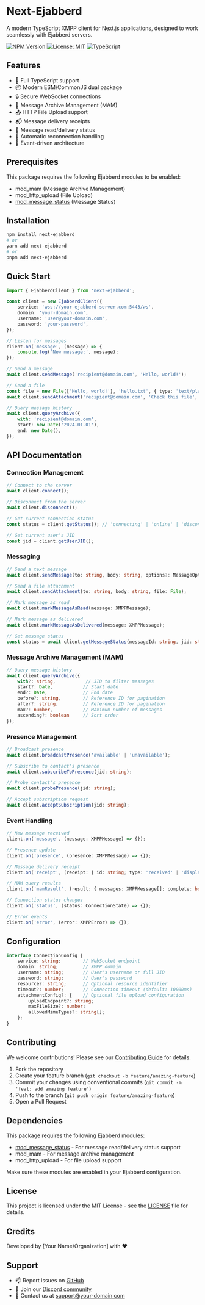 # Next-Ejabberd

A modern TypeScript XMPP client for Next.js applications, designed to work seamlessly with Ejabberd servers.

[![NPM Version](https://img.shields.io/npm/v/next-ejabberd.svg)](https://www.npmjs.com/package/next-ejabberd)
[![License: MIT](https://img.shields.io/badge/License-MIT-yellow.svg)](https://opensource.org/licenses/MIT)
[![TypeScript](https://img.shields.io/badge/TypeScript-5.0%2B-blue)](https://www.typescriptlang.org/)

## Features

- 🚀 Full TypeScript support
- 📦 Modern ESM/CommonJS dual package
- 🔒 Secure WebSocket connections
- 📝 Message Archive Management (MAM)
- 📤 HTTP File Upload support
- 📬 Message delivery receipts
- 👀 Message read/delivery status
- 🔄 Automatic reconnection handling
- 🎯 Event-driven architecture

## Prerequisites

This package requires the following Ejabberd modules to be enabled:

- mod_mam (Message Archive Management)
- mod_http_upload (File Upload)
- [mod_message_status](https://github.com/BemwaMalak/mod_message_status) (Message Status)

## Installation

```bash
npm install next-ejabberd
# or
yarn add next-ejabberd
# or
pnpm add next-ejabberd
```

## Quick Start

```typescript
import { EjabberdClient } from 'next-ejabberd';

const client = new EjabberdClient({
    service: 'wss://your-ejabberd-server.com:5443/ws',
    domain: 'your-domain.com',
    username: 'user@your-domain.com',
    password: 'your-password',
});

// Listen for messages
client.on('message', (message) => {
    console.log('New message:', message);
});

// Send a message
await client.sendMessage('recipient@domain.com', 'Hello, world!');

// Send a file
const file = new File(['Hello, world!'], 'hello.txt', { type: 'text/plain' });
await client.sendAttachment('recipient@domain.com', 'Check this file', file);

// Query message history
await client.queryArchive({
    with: 'recipient@domain.com',
    start: new Date('2024-01-01'),
    end: new Date(),
});
```

## API Documentation

### Connection Management

```typescript
// Connect to the server
await client.connect();

// Disconnect from the server
await client.disconnect();

// Get current connection status
const status = client.getStatus(); // 'connecting' | 'online' | 'disconnected' | 'error'

// Get current user's JID
const jid = client.getUserJID();
```

### Messaging

```typescript
// Send a text message
await client.sendMessage(to: string, body: string, options?: MessageOptions);

// Send a file attachment
await client.sendAttachment(to: string, body: string, file: File);

// Mark message as read
await client.markMessageAsRead(message: XMPPMessage);

// Mark message as delivered
await client.markMessageAsDelivered(message: XMPPMessage);

// Get message status
const status = await client.getMessageStatus(messageId: string, jid: string);
```

### Message Archive Management (MAM)

```typescript
// Query message history
await client.queryArchive({
    with?: string,           // JID to filter messages
    start?: Date,           // Start date
    end?: Date,             // End date
    before?: string,        // Reference ID for pagination
    after?: string,         // Reference ID for pagination
    max?: number,           // Maximum number of messages
    ascending?: boolean     // Sort order
});
```

### Presence Management

```typescript
// Broadcast presence
await client.broadcastPresence('available' | 'unavailable');

// Subscribe to contact's presence
await client.subscribeToPresence(jid: string);

// Probe contact's presence
await client.probePresence(jid: string);

// Accept subscription request
await client.acceptSubscription(jid: string);
```

### Event Handling

```typescript
// New message received
client.on('message', (message: XMPPMessage) => {});

// Presence update
client.on('presence', (presence: XMPPMessage) => {});

// Message delivery receipt
client.on('receipt', (receipt: { id: string; type: 'received' | 'displayed' }) => {});

// MAM query results
client.on('mamResult', (result: { messages: XMPPMessage[]; complete: boolean }) => {});

// Connection status changes
client.on('status', (status: ConnectionState) => {});

// Error events
client.on('error', (error: XMPPError) => {});
```

## Configuration

```typescript
interface ConnectionConfig {
    service: string;        // WebSocket endpoint
    domain: string;         // XMPP domain
    username: string;       // User's username or full JID
    password: string;       // User's password
    resource?: string;      // Optional resource identifier
    timeout?: number;       // Connection timeout (default: 10000ms)
    attachmentConfig?: {    // Optional file upload configuration
        uploadEndpoint?: string;
        maxFileSize?: number;
        allowedMimeTypes?: string[];
    };
}
```

## Contributing

We welcome contributions! Please see our [Contributing Guide](CONTRIBUTING.md) for details.

1. Fork the repository
2. Create your feature branch (`git checkout -b feature/amazing-feature`)
3. Commit your changes using conventional commits (`git commit -m 'feat: add amazing feature'`)
4. Push to the branch (`git push origin feature/amazing-feature`)
5. Open a Pull Request

## Dependencies

This package requires the following Ejabberd modules:

- [mod_message_status](https://github.com/BemwaMalak/mod_message_status) - For message read/delivery status support
- mod_mam - For message archive management
- mod_http_upload - For file upload support

Make sure these modules are enabled in your Ejabberd configuration.

## License

This project is licensed under the MIT License - see the [LICENSE](LICENSE) file for details.

## Credits

Developed by [Your Name/Organization] with ❤️

## Support

- 📫 Report issues on [GitHub](https://github.com/yourusername/next-ejabberd/issues)
- 💬 Join our [Discord community](https://discord.gg/your-discord)
- 📧 Contact us at support@your-domain.com
